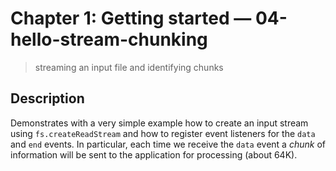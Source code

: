 # Chapter 1: Getting started &mdash; 04-hello-stream-chunking
> streaming an input file and identifying chunks

## Description
Demonstrates with a very simple example how to create an input stream using `fs.createReadStream` and how to register event listeners for the `data` and `end` events. In particular, each time we receive the `data` event a *chunk* of information will be sent to the application for processing (about 64K).
